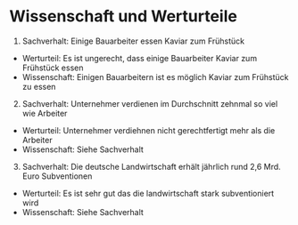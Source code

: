 # Wissenschaft und Werturteile

1. Sachverhalt: Einige Bauarbeiter essen Kaviar zum Frühstück
* Werturteil: Es ist ungerecht, dass einige Bauarbeiter Kaviar zum Frühstück essen
* Wissenschaft: Einigen Bauarbeitern ist es möglich Kaviar zum Frühstück zu essen
2. Sachverhalt: Unternehmer verdienen im Durchschnitt zehnmal so viel wie Arbeiter
* Werturteil: Unternehmer verdiehnen nicht gerechtfertigt mehr als die Arbeiter
* Wissenschaft: Siehe Sachverhalt
3. Sachverhalt: Die deutsche Landwirtschaft erhält jährlich rund 2,6 Mrd. Euro Subventionen
* Werturteil: Es ist sehr gut das die landwirtschaft stark subventioniert wird
* Wissenschaft: Siehe Sachverhalt
